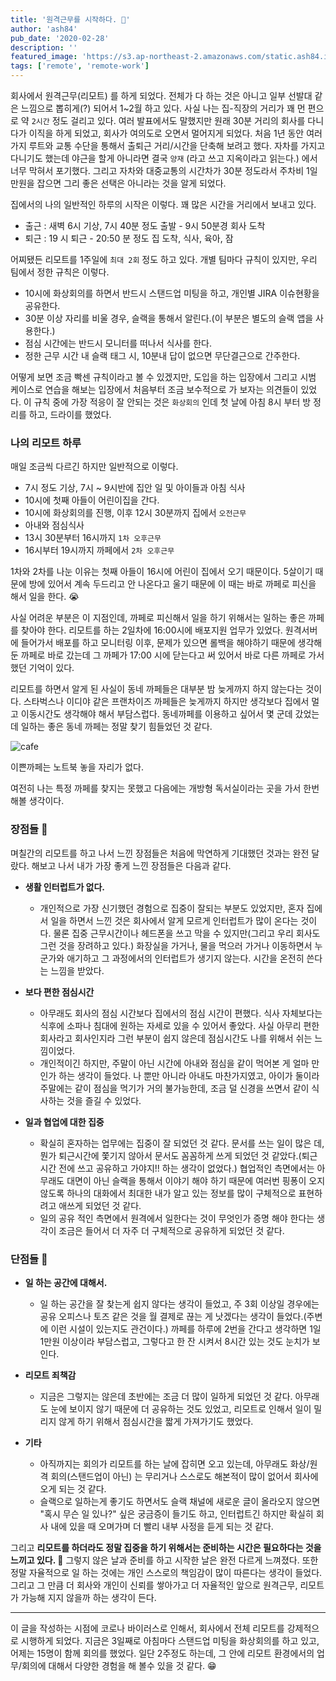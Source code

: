 ```yaml
---
title: '원격근무를 시작하다. 🏡'
author: 'ash84'
pub_date: '2020-02-28'
description: ''
featured_image: 'https://s3.ap-northeast-2.amazonaws.com/static.ash84.io/images/blog/start-remote-work/IMG_2296.png'
tags: ['remote', 'remote-work']
---
```


회사에서 원격근무(리모트) 를 하게 되었다. 전체가 다 하는 것은 아니고 일부 선발대 같은 느낌으로 뽑히게(?) 되어서 1~2월 하고 있다. 사실 나는 집-직장의 거리가 꽤 먼 편으로 약 `2시간` 정도 걸리고 있다. 여러 발표에서도 말했지만 원래 30분 거리의 회사를 다니다가 이직을 하게 되었고, 회사가 여의도로 오면서 멀어지게 되었다. 처음 1년 동안 여러가지 루트와 교통 수단을 통해서 출퇴근 거리/시간을 단축해 보려고 했다. 자차를 가지고 다니기도 했는데 야근을 할게 아니라면 결국 `양재` (라고 쓰고 지옥이라고 읽는다.) 에서 너무 막혀서 포기했다. 그리고 자차와 대중교통의 시간차가 30분 정도라서 주차비 1일 만원을 잡으면 그리 좋은 선택은 아니라는 것을 알게 되었다. 

집에서의 나의 일반적인 하루의 시작은 이렇다. 꽤 많은 시간을 거리에서 보내고 있다. 

- 출근 : 새벽 6시 기상, 7시 40분 정도 출발 - 9시 50분경 회사 도착
- 퇴근 : 19 시 퇴근 - 20:50 분 정도 집 도착, 식사, 육아, 잠

어찌됐든 리모트를 1주일에 `최대 2회` 정도 하고 있다. 개별 팀마다 규칙이 있지만, 우리 팀에서 정한 규칙은 이렇다. 

- 10시에 화상회의를 하면서 반드시 스탠드업 미팅을 하고, 개인별 JIRA 이슈현황을 공유한다.
- 30분 이상 자리를 비울 경우, 슬랙을 통해서 알린다.(이 부분은 별도의 슬랙 앱을 사용한다.)
- 점심 시간에는 반드시 모니터를 떠나서 식사를 한다.
- 정한 근무 시간 내 슬랙 태그 시, 10분내 답이 없으면 무단결근으로 간주한다.

어떻게 보면 조금 빡센 규칙이라고 볼 수 있겠지만, 도입을 하는 입장에서 그리고 시범 케이스로 연습을 해보는 입장에서 처음부터 조금 보수적으로 가 보자는 의견들이 있었다. 이 규칙 중에 가장 적응이 잘 안되는 것은 `화상회의` 인데 첫 날에 아침 8시 부터 방 정리를 하고, 드라이를 했었다.

### 나의 리모트 하루

매일 조금씩 다르긴 하지만 일반적으로 이렇다. 

- 7시 정도 기상, 7시 ~ 9시반에 집안 일 및 아이들과 아침 식사
- 10시에 첫째 아들이 어린이집을 간다.
- 10시에 화상회의를 진행, 이후 12시 30분까지 집에서 `오전근무`
- 아내와 점심식사
- 13시 30분부터 16시까지  `1차 오후근무`
- 16시부터 19시까지 까페에서 `2차 오후근무`

1차와 2차를 나눈 이유는 첫째 아들이 16시에 어린이 집에서 오기 때문이다. 5살이기 때문에 방에 있어서 계속 두드리고 안 나온다고 울기 때문에 이 때는 바로 까페로 피신을 해서 일을 한다. 😭

사실 어려운 부분은 이 지점인데, 까페로 피신해서 일을 하기 위해서는 일하는 좋은 까페를 찾아야 한다. 리모트를 하는 2일차에 16:00시에 배포지원 업무가 있었다. 원격서버에 들어가서 배포를 하고 모니터링 이후, 문제가 있으면 롤백을 해야하기 때문에 생각해 둔 까페로 바로 갔는데 그 까페가 17:00 시에 닫는다고 써 있어서 바로 다른 까페로 가서 했던 기억이 있다. 

리모트를 하면서 알게 된 사실이 동네 까페들은 대부분 밤 늦게까지 하지 않는다는 것이다. 스타벅스나 이디야 같은 프랜차이즈 까페들은 늦게까지 하지만 생각보다 집에서 멀고 이동시간도 생각해야 해서 부담스럽다. 동네까페를 이용하고 싶어서 몇 군데 갔었는데 일하는 좋은 동네 까페는 정말 찾기 힘들었던 것 같다. 

![cafe](https://s3.ap-northeast-2.amazonaws.com/static.ash84.io/images/blog/start-remote-work/IMG_2297.png)

이쁜까페는 노트북 놓을 자리가 없다. 

여전히 나는 특정 까페를 찾지는 못했고 다음에는 개방형 독서실이라는 곳을 가서 한번 해볼 생각이다. 

### 장점들 🤩

며칠간의 리모트를 하고 나서 느낀 장점들은 처음에 막연하게 기대했던 것과는 완전 달랐다. 해보고 나서 내가 가장 좋게 느낀 장점들은 다음과 같다. 

- **생활 인터럽트가 없다.**
    - 개인적으로 가장 신기했던 경험으로 집중이 잘되는 부분도 있었지만, 혼자 집에서 일을 하면서 느낀 것은 회사에서 알게 모르게 인터럽트가 많이 온다는 것이다. 물론 집중 근무시간이나 헤드폰을 쓰고 막을 수 있지만(그리고 우리 회사도 그런 것을 장려하고 있다.) 화장실을 가거나, 물을 먹으러 가거나 이동하면서 누군가와 애기하고 그 과정에서의 인터럽트가 생기지 않는다. 시간을 온전히 쓴다는 느낌을 받았다.

- **보다 편한 점심시간**
    - 아무래도 회사의 점심 시간보다 집에서의 점심 시간이 편했다. 식사 자체보다는 식후에 소파나 침대에 원하는 자세로 있을 수 있어서 좋았다. 사실 아무리 편한 회사라고 회사인지라 그런 부분이 쉽지 않은데 점심시간도 나를 위해서 쉬는 느낌이었다.
    - 개인적이긴 하지만, 주말이 아닌 시간에 아내와 점심을 같이 먹어본 게 얼마 만인가 하는 생각이 들었다. 나 뿐만 아니라 아내도 마찬가지였고, 아이가 둘이라 주말에는 같이 점심을 먹기가 거의 불가능한데, 조금 덜 신경을 쓰면서 같이 식사하는 것을 즐길 수 있었다.

- **일과 협업에 대한 집중**
    - 확실히 혼자하는 업무에는 집중이 잘 되었던 것 같다. 문서를 쓰는 일이 많은 데, 뭔가 퇴근시간에 쫓기지 않아서 문서도 꼼꼼하게 쓰게 되었던 것 같았다.(퇴근 시간 전에 쓰고 공유하고 가야지!! 하는 생각이 없었다.)  협업적인 측면에서는 아무래도 대면이 아닌 슬랙을 통해서 이야기 해야 하기 때문에 여러번 핑퐁이 오지 않도록 하나의 대화에서 최대한 내가 알고 있는 정보를 많이 구체적으로 표현하려고 애쓰게 되었던 것 같다.
    - 일의 공유 적인 측면에서 원격에서 일한다는 것이 무엇인가 증명 해야 한다는 생각이 조금은 들어서 더 자주 더 구체적으로 공유하게 되었던 것 같다.

### 단점들 🧐

- **일 하는 공간에 대해서.**
    - 일 하는 공간을 잘 찾는게 쉽지 않다는 생각이 들었고, 주 3회 이상일 경우에는 공유 오피스나 토즈 같은 것을 월 결제로 끊는 게 낫겠다는 생각이 들었다.(주변에 이런 시설이 있는지도 관건이다.) 까페를 하루에 2번을 간다고 생각하면 1일 1만원 이상이라 부담스럽고, 그렇다고 한 잔 시켜서 8시간 있는 것도 눈치가 보인다.

- **리모트 죄책감**
    - 지금은 그렇지는 않은데 초반에는 조금 더 많이 일하게 되었던 것 같다. 아무래도 눈에 보이지 않기 때문에 더 공유하는 것도 있었고, 리모트로 인해서 일이 밀리지 않게 하기 위해서 점심시간을 짧게 가져가기도 했었다.

- **기타**
    - 아직까지는 회의가 리모트를 하는 날에 잡히면 오고 있는데, 아무래도 화상/원격 회의(스탠드업이 아닌) 는 무리거나 스스로도 해본적이 많이 없어서 회사에 오게 되는 것 같다.
    - 슬랙으로 일하는게 좋기도 하면서도 슬랙 채널에 새로운 글이 올라오지 않으면 "혹시 무슨 일 있나?" 싶은 궁금증이 들기도 하고, 인터럽트긴 하지만 확실히 회사 내에 있을 때 오며가며 더 빨리 내부 사정을 듣게 되는 것 같다.

그리고 **리모트를 하더라도 정말 집중을 하기 위해서는 준비하는 시간은 필요하다는 것을 느끼고 있다. 😤**  그렇지 않은 날과 준비를 하고 시작한 날은 완전 다르게 느껴졌다. 또한 정말 자율적으로 일 하는 것에는 개인 스스로의 책임감이 많이 따른다는 생각이 들었다. 그리고 그 만큼 더 회사와 개인이 신뢰를 쌓아가고 더 자율적인 앞으로 원격근무, 리모트가 가능해 지지 않을까 하는 생각이 든다. 

---

이 글을 작성하는 시점에 코로나 바이러스로 인해서, 회사에서 전체 리모트를 강제적으로 시행하게 되었다. 지금은 3일째로 아침마다 스탠드업 미팅을 화상회의를 하고 있고, 어제는 15명이 함께 회의를 했었다. 일단 2주정도 하는데, 그 안에 리모트 환경에서의 업무/회의에 대해서 다양한 경험을 해 볼수 있을 것 같다. 😁
